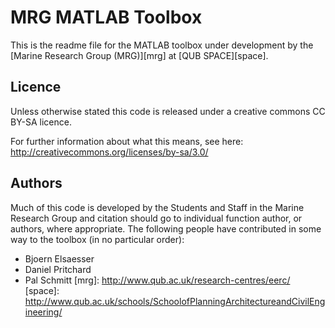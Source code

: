 # MRG MATLAB Toolbox
This is the readme file for the MATLAB toolbox under development by the [Marine Research Group (MRG)][mrg] at [QUB SPACE][space].

## Licence
Unless otherwise stated this code is released under a creative commons CC BY-SA licence. 

For further information about what this means, see here:
http://creativecommons.org/licenses/by-sa/3.0/

## Authors
Much of this code is developed by the Students and Staff in the Marine Research Group and citation should go to individual function author, or authors, where appropriate. The following people have contributed in some way to the toolbox (in no particular order):

- Bjoern Elsaesser
- Daniel Pritchard
- Pal Schmitt
[mrg]: http://www.qub.ac.uk/research-centres/eerc/
[space]: http://www.qub.ac.uk/schools/SchoolofPlanningArchitectureandCivilEngineering/
